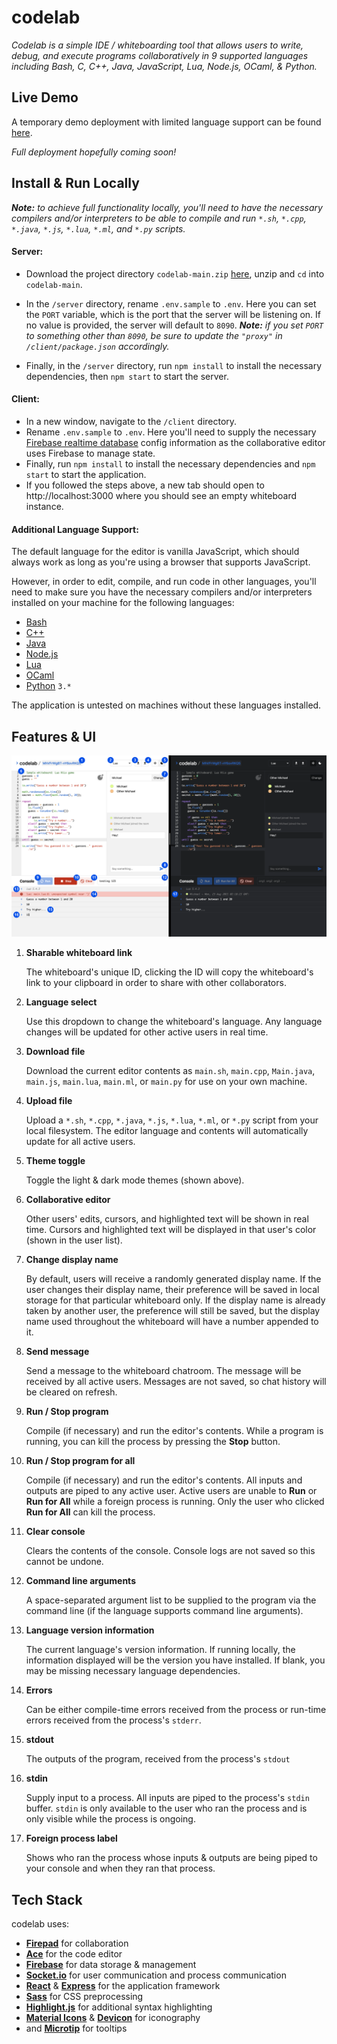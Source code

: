 # codelab
*Codelab is a simple IDE / whiteboarding tool that allows users to write, debug, and execute programs collaboratively in 9 supported languages including Bash, C, C++, Java, JavaScript, Lua, Node.js, OCaml, & Python.*

## Live Demo

A temporary demo deployment with limited language support can be found [here](https://codelab-demo.herokuapp.com/).

*Full deployment hopefully coming soon!*

## Install & Run Locally
***Note:** to achieve full functionality locally, you'll need to have the necessary compilers and/or interpreters to be able to compile and run `*.sh`, `*.cpp`, `*.java`, `*.js`, `*.lua`, `*.ml`, and `*.py` scripts.*

#### Server:
* Download the project directory `codelab-main.zip` [here](https://github.com/mhollingshead/codelab/archive/refs/heads/main.zip), unzip and `cd` into `codelab-main`. 
* In the `/server` directory, rename `.env.sample` to `.env`. Here you can set the `PORT` variable, which is the port that the server will be listening on. If no value is provided, the server will default to `8090`. 
***Note:** if you set `PORT` to something other than `8090`, be sure to update the `"proxy"` in `/client/package.json` accordingly.*

* Finally, in the `/server` directory, run `npm install` to install the necessary dependencies, then `npm start` to start the server.

#### Client:
* In a new window, navigate to the `/client` directory.
* Rename `.env.sample` to `.env`. Here you'll need to supply the necessary [Firebase realtime database](https://firebase.google.com/products/realtime-database) config information as the collaborative editor uses Firebase to manage state.
* Finally, run `npm install` to install the necessary dependencies and `npm start` to start the application.
* If you followed the steps above, a new tab should open to http://localhost:3000 where you should see an empty whiteboard instance.

#### Additional Language Support:
The default language for the editor is vanilla JavaScript, which should always work as long as you're using a browser that supports JavaScript.

However, in order to edit, compile, and run code in other languages, you'll need to make sure you have the necessary compilers and/or interpreters installed on your machine for the following languages:
* [Bash](https://www.gnu.org/software/bash/)
* [C++](https://www.cplusplus.com/)
* [Java](https://www.java.com/en/)
* [Node.js](https://nodejs.org/en/)
* [Lua](https://www.lua.org/)
* [OCaml](https://ocaml.org/)
* [Python](https://www.python.org/) `3.*`

The application is untested on machines without these languages installed.

## Features & UI
![enter image description here](/client/public/UI-01.png)

 1. **Sharable whiteboard link**

    The whiteboard's unique ID, clicking the ID will copy the whiteboard's link to your clipboard in order to share with other collaborators.

 2. **Language select** 

    Use this dropdown to change the whiteboard's language. Any language changes will be updated for other active users in real time.

 3. **Download file**

    Download the current editor contents as `main.sh`, `main.cpp`, `Main.java`, `main.js`, `main.lua`, `main.ml`, or `main.py` for use on your own machine.

 4. **Upload file**

    Upload a `*.sh`, `*.cpp`, `*.java`, `*.js`, `*.lua`, `*.ml`, or `*.py` script from your local filesystem. The editor language and contents will automatically update for all active users.

 5. **Theme toggle**

    Toggle the light & dark mode themes (shown above).

 6. **Collaborative editor**

    Other users' edits, cursors, and highlighted text will be shown in real time. Cursors and highlighted text will be displayed in that user's color (shown in the user list).

 7. **Change display name**

    By default, users will receive a randomly generated display name. If the user changes their display name, their preference will be saved in local storage for that particular whiteboard only. If the display name is already taken by another user, the preference will still be saved, but the display name used throughout the whiteboard will have a number appended to it.

8. **Send message**

    Send a message to the whiteboard chatroom. The message will be received by all active users. Messages are not saved, so chat history will be cleared on refresh. 

9. **Run / Stop program**

    Compile (if necessary) and run the editor's contents.  While a program is running, you can kill the process by pressing the **Stop** button.

10. **Run / Stop program for all**

    Compile (if necessary) and run the editor's contents. All inputs and outputs are piped to any active user. Active users are unable to **Run** or **Run for All** while a foreign process is running. Only the user who clicked **Run for All** can kill the process.

11. **Clear console**

    Clears the contents of the console. Console logs are not saved so this cannot be undone.

12. **Command line arguments**

    A space-separated argument list to be supplied to the program via the command line (if the language supports command line arguments).

13. **Language version information**

    The current language's version information. If running locally, the information displayed will be the version you have installed. If blank, you may be missing necessary language dependencies.

14. **Errors**

    Can be either compile-time errors received from the process or run-time errors received from the process's `stderr`.

15. **stdout**

    The outputs of the program, received from the process's `stdout`

16. **stdin**

    Supply input to a process. All inputs are piped to the process's `stdin` buffer. `stdin` is only available to the user who ran the process and is only visible while the process is ongoing. 

17. **Foreign process label**

    Shows who ran the process whose inputs & outputs are being piped to your console and when they ran that process.

## Tech Stack
codelab uses:
* **[Firepad](https://firepad.io/)** for collaboration
* **[Ace](https://ace.c9.io/)** for the code editor
* **[Firebase](https://firebase.google.com/)** for data storage & management
* **[Socket.io](https://socket.io/)** for user communication and process communication
* **[React](https://reactjs.org/)** & **[Express](https://expressjs.com/)** for the application framework
* **[Sass](https://sass-lang.com/)** for CSS preprocessing
* **[Highlight.js](https://highlightjs.org/)** for additional syntax highlighting
* **[Material Icons](https://google.github.io/material-design-icons/)** & **[Devicon](https://devicon.dev/)** for iconography
* and **[Microtip](https://microtip.vercel.app/)** for tooltips